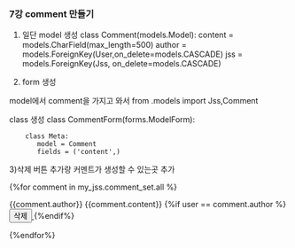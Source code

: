 ### 7강 comment 만들기

1) 일단 model 생성
            class Comment(models.Model):
                content = models.CharField(max_length=500)
                author = models.ForeignKey(User,on_delete=models.CASCADE)
                jss = models.ForeignKey(Jss, on_delete=models.CASCADE)


2) form 생성

model에서 comment을 가지고 와서
from .models import Jss,Comment

class 생성
    class CommentForm(forms.ModelForm):

        class Meta:
           model = Comment
           fields = ('content',)  
  
3)삭제 버튼 추가랑 커멘트가 생성할 수 있는곳 추가

{%for comment in my_jss.comment_set.all %}

<p>
    {{comment.author}} {{comment.content}} 
    {%if user == comment.author %}
    <a href="{% url 'delete_comment' my_jss.id comment.id %} ">
        <button>삭제</button>
    </a>
    {%endif%}
</p>


{%endfor%}

